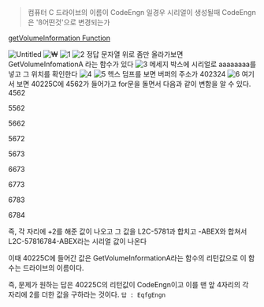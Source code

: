 > 컴퓨터 C 드라이브의 이름이 CodeEngn 일경우 시리얼이 생성될때 CodeEngn은 'ß어떤것'으로 변경되는가

[getVolumeInformation Function](https://devluna.blogspot.com/2015/01/c-windows-getvolumeinformation.html)

![Untitled](https://github.com/king-raccoon/Yoom/assets/78426205/155e8ee1-eff5-45fc-a527-cf18a18c73f0)
![₩](https://github.com/king-raccoon/Yoom/assets/78426205/05aa4b7d-b48f-485c-8dc2-79e2f415964f)
![1](https://github.com/king-raccoon/Yoom/assets/78426205/5637bb84-ebb4-40a2-89c7-92df40039400)
![2](https://github.com/king-raccoon/Yoom/assets/78426205/f641e94d-3005-4399-beb5-a168059ab030)
정답 문자열 위로 좀만 올라가보면 GetVolumeInfomationA 라는 함수가 있다
![3](https://github.com/king-raccoon/Yoom/assets/78426205/5e59d111-026c-41ab-aa1f-a11d9e39d22d)
메세지 박스에 시리얼로 aaaaaaaa를 넣고 그 위치를 확인한다
![4](https://github.com/king-raccoon/Yoom/assets/78426205/27abe453-948e-46c8-b54d-55b1e5cf1412)
![5](https://github.com/king-raccoon/Yoom/assets/78426205/403f3e8e-6958-4034-b8f7-424b94af9d0e)
헥스 덤프를 보면 버퍼의 주소가 402324
![6](https://github.com/king-raccoon/Yoom/assets/78426205/a8ff83ff-5923-493e-80bf-0035ceff8b22)
여기서 보면 40225C에 4562가 들어가고 for문을 돌면서 다음과 같이 변함을 알 수 있다.
4562

5562

5662

5672

5673

6673

6773

6783

6784

즉, 각 자리에 +2를 해준 값이 나오고 그 값을 L2C-5781과 합치고 -ABEX와 합쳐서 L2C-57816784-ABEX라는 시리얼 값이 나온다

이때 40225C에 들어간 값은 GetVolumeInformationA라는 함수의 리턴값으로 이 함수는 드라이브의 이름이다.

즉, 문제가 원하는 답은 40225C의 리턴값이 CodeEngn이고 이를 맨 앞 4자리의 각 자리에 2를 더한 값을 구하라는 것이다.
`답 : EqfgEngn`
